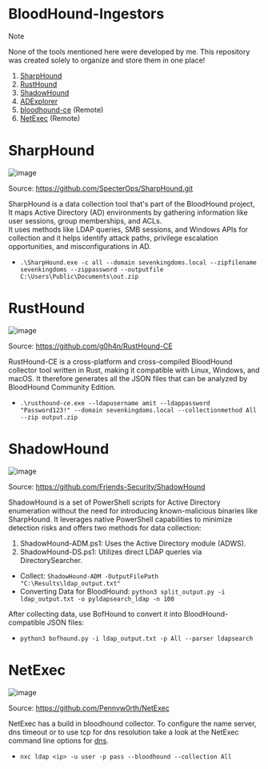 # BloodHound-Ingestors

> [!NOTE]
> None of the tools mentioned here were developed by me. This repository was created solely to organize and store them in one place!<br>

1. [SharpHound](#SharpHound)<br>
2. [RustHound](#RustHound)<br>
3. [ShadowHound](#ShadowHound)<br>
4. [ADExplorer](https://github.com/c3c/ADExplorerSnapshot.py.git)<br>
5. [bloodhound-ce](https://github.com/dirkjanm/BloodHound.py/tree/bloodhound-ce) (Remote)
6. [NetExec](#NetExec) (Remote)

# SharpHound

![image](https://github.com/user-attachments/assets/4d462c57-fbf3-46ff-a55d-5f36884841af)

Source: https://github.com/SpecterOps/SharpHound.git

SharpHound is a data collection tool that's part of the BloodHound project, It maps Active Directory (AD) environments by gathering information like user sessions, group memberships, and ACLs.<br>
It uses methods like LDAP queries, SMB sessions, and Windows APIs for collection and it helps identify attack paths, privilege escalation opportunities, and misconfigurations in AD.

- `.\SharpHound.exe -c all --domain sevenkingdoms.local --zipfilename sevenkingdoms --zippassword --outputfile C:\Users\Public\Documents\out.zip`

# RustHound

![image](https://github.com/user-attachments/assets/74c10694-0da2-4727-8df0-2cfa37992075)

Source: https://github.com/g0h4n/RustHound-CE

RustHound-CE is a cross-platform and cross-compiled BloodHound collector tool written in Rust, making it compatible with Linux, Windows, and macOS. It therefore generates all the JSON files that can be analyzed by BloodHound Community Edition.

- `.\rusthound-ce.exe --ldapusername amit --ldappassword "Password123!" --domain sevenkingdoms.local --collectionmethod All --zip output.zip`

# ShadowHound

![image](https://github.com/user-attachments/assets/f9d133af-e588-4296-9841-42ada68871c0)

Source: https://github.com/Friends-Security/ShadowHound

ShadowHound is a set of PowerShell scripts for Active Directory enumeration without the need for introducing known-malicious binaries like SharpHound. It leverages native PowerShell capabilities to minimize detection risks and offers two methods for data collection:

1. ShadowHound-ADM.ps1: Uses the Active Directory module (ADWS).
2. ShadowHound-DS.ps1: Utilizes direct LDAP queries via DirectorySearcher.

- Collect: `ShadowHound-ADM -OutputFilePath "C:\Results\ldap_output.txt"`
- Converting Data for BloodHound: `python3 split_output.py -i ldap_output.txt -o pyldapsearch_ldap -n 100`

After collecting data, use BofHound to convert it into BloodHound-compatible JSON files:

- `python3 bofhound.py -i ldap_output.txt -p All --parser ldapsearch`

# NetExec

![image](https://github.com/user-attachments/assets/73ae2e49-3be5-4d30-9e36-0e7b60474967)

Source: https://github.com/Pennyw0rth/NetExec

NetExec has a build in bloodhound collector. To configure the name server, dns timeout or to use tcp for dns resolution take a look at the NetExec command line options for [dns](https://github.com/Pennyw0rth/NetExec-Wiki/blob/main/getting-started/dns-options.md).

- `nxc ldap <ip> -u user -p pass --bloodhound --collection All`
